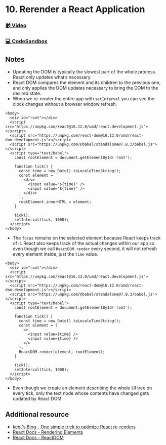 # 10. Rerender a React Application

### [📹 Video](https://egghead.io/lessons/react-v2-09-rerender-a-react-application?pl=a-beginners-guide-to-react-v2-6c4d)

### [💻 CodeSandbox](https://codesandbox.io/s/github/kentcdodds/beginners-guide-to-react/tree/codesandbox/09-re-render?from-embed)

## Notes

* Updating the DOM is typically the slowest part of the whole process. React only updates what’s necessary.
* React DOM compares the element and its children to the previous one, and only applies the DOM updates necessary to bring the DOM to the desired state.
* When we re-render the entire app with `setInterval` you can see the clock changes without a browser window refresh.

```markup
<body>
  <div id="root"></div>
  <script src="https://unpkg.com/react@16.12.0/umd/react.development.js"></script>
  <script src="https://unpkg.com/react-dom@16.12.0/umd/react-dom.development.js"></script>
  <script src="https://unpkg.com/@babel/standalone@7.8.3/babel.js"></script>
  <script type="text/babel">
    const rootElement = document.getElementById('root');

    function tick() {
      const time = new Date().toLocaleTimeString();
      const element = `
        <div>
          <input value="${time}" />
          <input value="${time}" />
        </div>
      `;
      rootElement.innerHTML = element;
    }

    tick();
    setInterval(tick, 1000);
  </script>
</body>
```

* The `focus` remains on the selected element because React keeps track of it. React also keeps track of the actual changes within our app so even though we call `ReactDOM.render` every second, it will not refresh every element inside, just the `time` value.

```markup
<body>
  <div id="root"></div>
  <script src="https://unpkg.com/react@16.12.0/umd/react.development.js"></script>
  <script src="https://unpkg.com/react-dom@16.12.0/umd/react-dom.development.js"></script>
  <script src="https://unpkg.com/@babel/standalone@7.8.3/babel.js"></script>
  <script type="text/babel">
    const rootElement = document.getElementById('root');

    function tick() {
      const time = new Date().toLocaleTimeString();
      const element = (
        <>
          <input value={time} />
          <input value={time} />
        </>
      );
      ReactDOM.render(element, rootElement);
    }

    tick();
    setInterval(tick, 1000);
  </script>
</body>
```

* Even though we create an element describing the whole UI tree on every tick, only the text node whose contents have changed gets updated by React DOM.

## Additional resource

* [kent's Blog - One simple trick to optimize React re-renders](https://kentcdodds.com/blog/optimize-react-re-renders/)
* [React Docs - Rendering Elements](https://reactjs.org/docs/rendering-elements.html)
* [React Docs - ReactDOM](https://reactjs.org/docs/react-dom.html)

